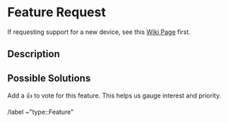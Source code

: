 # Feature Request

If requesting support for a new device, see this
[Wiki Page](https://gitlab.com/coolercontrol/coolercontrol/-/wikis/adding-device-support) first.

## Description

## Possible Solutions

Add a :thumbsup: to vote for this feature. This helps us gauge interest and priority.

/label ~"type::Feature"

